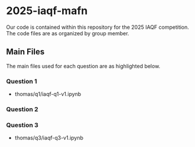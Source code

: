 # 2025-iaqf-mafn
Our code is contained within this repository for the 2025 IAQF competition. The code files are as organized by group member. 

## Main Files

The main files used for each question are as highlighted below.

### Question 1
- thomas/q1/iaqf-q1-v1.ipynb

### Question 2

### Question 3
- thomas/q3/iaqf-q3-v1.ipynb

